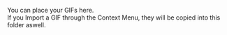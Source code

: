 You can place your GIFs here.  
If you Import a GIF through the Context Menu, they will be copied into this folder aswell.